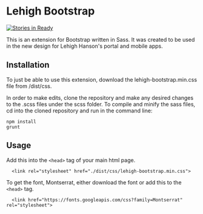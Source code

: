 # Lehigh Bootstrap

[![Stories in Ready](https://badge.waffle.io/Thakugan/LehighBootstrap.png?label=ready&title=Ready)](https://waffle.io/Thakugan/LehighBootstrap?utm_source=badge)

This is an extension for Bootstrap written in Sass. It was created to be used in the new design for Lehigh Hanson's portal and mobile apps.

## Installation

To just be able to use this extension, download the lehigh-bootstrap.min.css file from /dist/css.

In order to make edits, clone the repository and make any desired changes to the .scss files under the scss folder. To compile and minify the sass files, cd into the cloned repository and run in the command line:

```
npm install
grunt
```

## Usage

Add this into the `<head>` tag of your main html page.

```
  <link rel="stylesheet" href="./dist/css/lehigh-bootstrap.min.css">
```

To get the font, Montserrat, either download the font or add this to the `<head>` tag.

```
  <link href="https://fonts.googleapis.com/css?family=Montserrat" rel="stylesheet">
```
